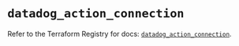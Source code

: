 # `datadog_action_connection`

Refer to the Terraform Registry for docs: [`datadog_action_connection`](https://registry.terraform.io/providers/datadog/datadog/3.66.0/docs/resources/action_connection).
